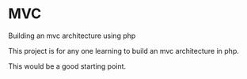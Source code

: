 # MVC
Building an mvc architecture using php

This project is for any one learning to build an mvc architecture in php.

This would be a good starting point.
